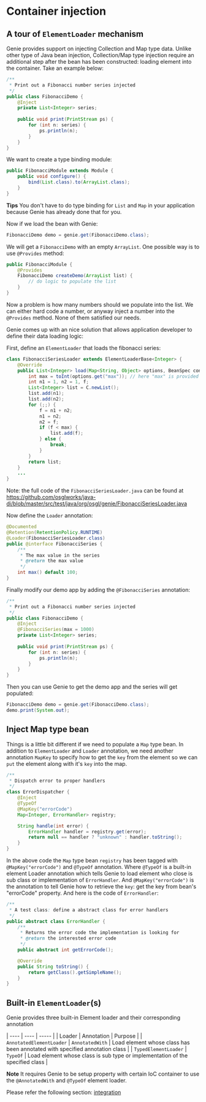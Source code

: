 # Container injection

## A tour of `ElementLoader` mechanism

Genie provides support on injecting Collection and Map type data. Unlike other type of Java bean injection, Collection/Map type injection require an additional step after the bean has been constructed: loading element into the container. Take an example below:
 
```java
/**
 * Print out a Fibonacci number series injected
 */
public class FibonacciDemo {
    @Inject
    private List<Integer> series;
    
    public void print(PrintStream ps) {
        for (int n: series) {
            ps.println(n);
        }
    }
}
```

We want to create a type binding module:

```java
public FibonacciModule extends Module {
    public void configure() {
        bind(List.class).to(ArrayList.class);
    }
}
```

**Tips** You don't have to do type binding for `List` and `Map` in your application because Genie has already done that for you.

Now if we load the bean with Genie:

```java
FibonacciDemo demo = genie.get(FibonacciDemo.class);
```

We will get a `FibonacciDemo` with an empty `ArrayList`. One possible way is to use `@Provides` method:

```java
public FibonacciModule {
    @Provides
    FibonacciDemo createDemo(ArrayList list) {
        // do logic to populate the list
    }
}
```

Now a problem is how many numbers should we populate into the list. We can either hard code a number, or anyway inject a number into the `@Provides` method. None of them satisfied our needs. 

Genie comes up with an nice solution that allows application developer to define their data loading logic:

 
First, define an `ElementLoader` that loads the fibonacci series:

```java
class FibonacciSeriesLoader extends ElementLoaderBase<Integer> {
    @Override
    public List<Integer> load(Map<String, Object> options, BeanSpec container, Genie genie) {
        int max = toInt(options.get("max")); // here "max" is provided by annotation class as shown below 
        int n1 = 1, n2 = 1, f;
        List<Integer> list = C.newList();
        list.add(n1);
        list.add(n2);
        for (;;) {
            f = n1 + n2;
            n1 = n2;
            n2 = f;
            if (f < max) {
                list.add(f);
            } else {
                break;
            }
        }
        return list;
    }
    ...
}
```

Note: the full code of the `FibonacciSeriesLoader.java` can be found at https://github.com/osglworks/java-di/blob/master/src/test/java/org/osgl/genie/FibonacciSeriesLoader.java
 
Now define the `Loader` annotation:

```java
@Documented
@Retention(RetentionPolicy.RUNTIME)
@Loader(FibonacciSeriesLoader.class)
public @interface FibonacciSeries {
    /**
     * The max value in the series
     * @return the max value
     */
    int max() default 100;
}
```

Finally modify our demo app by adding the `@FibonacciSeries` annotation:

```java
/**
 * Print out a Fibonacci number series injected
 */
public class FibonacciDemo {
    @Inject
    @FibonacciSeries(max = 1000)
    private List<Integer> series;
    
    public void print(PrintStream ps) {
        for (int n: series) {
            ps.println(n);
        }
    }
}
```

Then you can use Genie to get the demo app and the series will get populated:

```java
FibonacciDemo demo = genie.get(FibonacciDemo.class);
demo.print(System.out);
```

## Inject Map type bean

Things is a little bit different if we need to populate a `Map` type bean. In addition to `ElementLoader` and `Loader` annotation, we need another annotation `MapKey` to specify how to get the `key` from the element so we can `put` the element along with it's `key` into the map. 

```java
/**
 * Dispatch error to proper handlers
 */
class ErrorDispatcher {
    @Inject
    @TypeOf
    @MapKey("errorCode")
    Map<Integer, ErrorHandler> registry;

    String handle(int error) {
        ErrorHandler handler = registry.get(error);
        return null == handler ? "unknown" : handler.toString();
    }
}
```

In the above code the `Map` type bean `registry` has been tagged with `@MapKey("errorCode")` and `@TypeOf` annotation. Where `@TypeOf` is a built-in element Loader annotation which tells Genie to load element who close is sub class or implementation of `ErrorHandler`. And `@MapKey("errorCode")` is the annotation to tell Genie how to retrieve the `key`: get the key from bean's "errorCode" property. And here is the code of `ErrorHandler`:

```java
/**
 * A test class: define a abstract class for error handlers
 */
public abstract class ErrorHandler {
    /**
     * Returns the error code the implementation is looking for
     * @return the interested error code
     */
    public abstract int getErrorCode();

    @Override
    public String toString() {
        return getClass().getSimpleName();
    }
}
```


## Built-in `ElementLoader`(s)

Genie provides three built-in Element loader and their corresponding annotation

| ---- | ---- | ----- |
| Loader | Annotation | Purpose |
| `AnnotatedElementLoader` | `AnnotatedWith` | Load element whose class has been annotated with specified annotation class |
| `TypedElementLoader` | `TypeOf` | Load element whose class is sub type or implementation of the specified class |

**Note** It requires Genie to be setup property with certain IoC container to use the `@AnnotatedWith` and `@TypeOf` element loader. 

Please refer the following section: [integration](integration.md)
